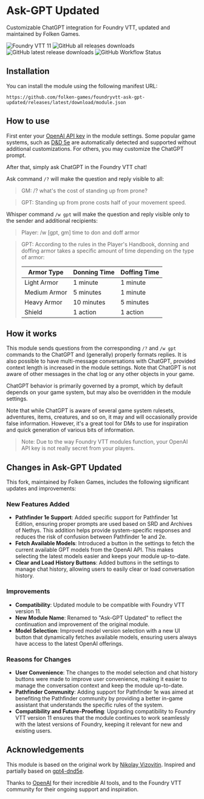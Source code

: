 # Ask-GPT Updated

Customizable ChatGPT integration for Foundry VTT, updated and maintained by Folken Games.

![Foundry VTT 11](https://img.shields.io/badge/Foundry_VTT-v11-informational?style=flat-square) ![GitHub all releases downloads](https://img.shields.io/github/downloads/folken-games/foundryvtt-ask-gpt-updated/total?label=downloads%40total&style=flat-square) ![GitHub latest release downloads](https://img.shields.io/github/downloads/folken-games/foundryvtt-ask-gpt-updated/latest/total?style=flat-square) ![GitHub Workflow Status](https://img.shields.io/github/actions/workflow/status/folken-games/foundryvtt-ask-gpt-updated/ci.yml?label=ci&logo=github&style=flat-square)

## Installation

You can install the module using the following manifest URL:

`https://github.com/folken-games/foundryvtt-ask-gpt-updated/releases/latest/download/module.json`

## How to use

First enter your [OpenAI API key](https://platform.openai.com/account/api-keys) in the module settings.
Some popular game systems, such as [D&D 5e](https://foundryvtt.com/packages/dnd5e) are automatically detected and supported without additional customizations. For others, you may customize the ChatGPT prompt.

After that, simply ask ChatGPT in the Foundry VTT chat!

Ask command `/?` will make the question and reply visible to all:

> GM: /? what's the cost of standing up from prone?

> GPT: Standing up from prone costs half of your movement speed.

Whisper command `/w gpt` will make the question and reply visible only to the sender and additional recipients:

> Player: /w [gpt, gm] time to don and doff armor

> GPT: According to the rules in the Player's Handbook, donning and doffing armor takes a specific amount of time depending on the type of armor:
>
> | Armor Type   | Donning Time | Doffing Time |
> | ------------ | ------------ | ------------ |
> | Light Armor  | 1 minute     | 1 minute     |
> | Medium Armor | 5 minutes    | 1 minute     |
> | Heavy Armor  | 10 minutes   | 5 minutes    |
> | Shield       | 1 action     | 1 action     |

## How it works

This module sends questions from the corresponding `/?` and `/w gpt` commands to the ChatGPT and (generally) properly formats replies. It is also possible to have multi-message conversations with ChatGPT, provided context length is increased in the module settings. Note that ChatGPT is not aware of other messages in the chat log or any other objects in your game.

ChatGPT behavior is primarily governed by a prompt, which by default depends on your game system, but may also be overridden in the module settings.

Note that while ChatGPT is aware of several game system rulesets, adventures, items, creatures, and so on, it may and will occasionally provide false information. However, it's a great tool for DMs to use for inspiration and quick generation of various bits of information.

> Note: Due to the way Foundry VTT modules function, your OpenAI API key is not really secret from your players.

## Changes in Ask-GPT Updated

This fork, maintained by Folken Games, includes the following significant updates and improvements:

### New Features Added

- **Pathfinder 1e Support**: Added specific support for Pathfinder 1st Edition, ensuring proper prompts are used based on SRD and Archives of Nethys. This addition helps provide system-specific responses and reduces the risk of confusion between Pathfinder 1e and 2e.
- **Fetch Available Models**: Introduced a button in the settings to fetch the current available GPT models from the OpenAI API. This makes selecting the latest models easier and keeps your module up-to-date.
- **Clear and Load History Buttons**: Added buttons in the settings to manage chat history, allowing users to easily clear or load conversation history.

### Improvements

- **Compatibility**: Updated module to be compatible with Foundry VTT version 11.
- **New Module Name**: Renamed to "Ask-GPT Updated" to reflect the continuation and improvement of the original module.
- **Model Selection**: Improved model version selection with a new UI button that dynamically fetches available models, ensuring users always have access to the latest OpenAI offerings.

### Reasons for Changes

- **User Convenience**: The changes to the model selection and chat history buttons were made to improve user convenience, making it easier to manage the conversation context and keep the module up-to-date.
- **Pathfinder Community**: Adding support for Pathfinder 1e was aimed at benefiting the Pathfinder community by providing a better in-game assistant that understands the specific rules of the system.
- **Compatibility and Future-Proofing**: Upgrading compatibility to Foundry VTT version 11 ensures that the module continues to work seamlessly with the latest versions of Foundry, keeping it relevant for new and existing users.

## Acknowledgements

This module is based on the original work by [Nikolay Vizovitin](https://github.com/vizovitin/foundryvtt-ask-chatgpt). Inspired and partially based on [gpt4-dnd5e](https://github.com/ctbritt/gpt4-dnd5e).

Thanks to [OpenAI](https://openai.com) for their incredible AI tools, and to the Foundry VTT community for their ongoing support and inspiration.

